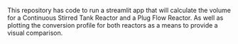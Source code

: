 This repository has code to run a streamlit app that will calculate the volume for a Continuous Stirred Tank Reactor and a Plug Flow Reactor. As well as plotting the conversion profile for both reactors as a means to provide a visual comparison.
